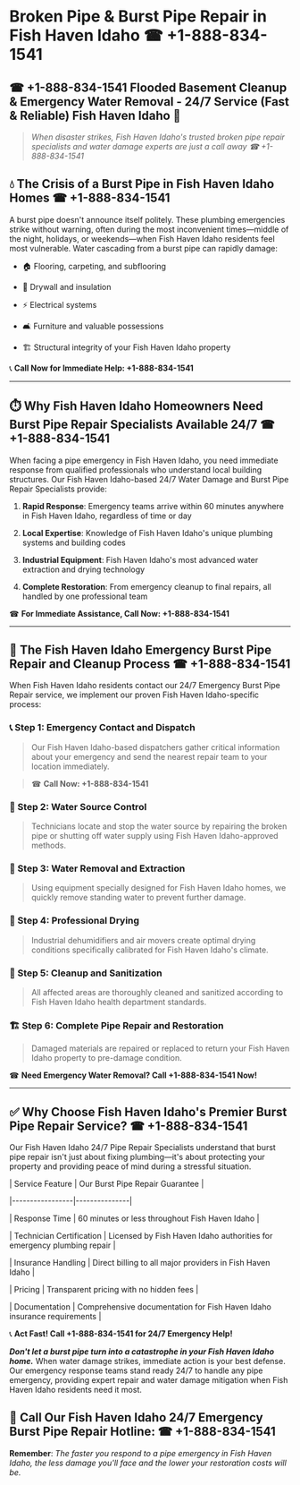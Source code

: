 # Broken Pipe & Burst Pipe Repair in Fish Haven Idaho ☎ +1-888-834-1541  
## ☎ +1-888-834-1541 Flooded Basement Cleanup & Emergency Water Removal - 24/7 Service (Fast & Reliable) Fish Haven Idaho 🚨  

> *When disaster strikes, Fish Haven Idaho's trusted broken pipe repair specialists and water damage experts are just a call away ☎ +1-888-834-1541*  

## 💧 The Crisis of a Burst Pipe in Fish Haven Idaho Homes ☎ +1-888-834-1541  

A burst pipe doesn't announce itself politely. These plumbing emergencies strike without warning, often during the most inconvenient times—middle of the night, holidays, or weekends—when Fish Haven Idaho residents feel most vulnerable. Water cascading from a burst pipe can rapidly damage:  

* 🏠 Flooring, carpeting, and subflooring  
* 🧱 Drywall and insulation  
* ⚡ Electrical systems  
* 🛋️ Furniture and valuable possessions  
* 🏗️ Structural integrity of your Fish Haven Idaho property  

📞 **Call Now for Immediate Help: +1-888-834-1541**  

---  

## ⏱️ Why Fish Haven Idaho Homeowners Need Burst Pipe Repair Specialists Available 24/7 ☎ +1-888-834-1541  

When facing a pipe emergency in Fish Haven Idaho, you need immediate response from qualified professionals who understand local building structures. Our Fish Haven Idaho-based 24/7 Water Damage and Burst Pipe Repair Specialists provide:  

1. **Rapid Response**: Emergency teams arrive within 60 minutes anywhere in Fish Haven Idaho, regardless of time or day  
2. **Local Expertise**: Knowledge of Fish Haven Idaho's unique plumbing systems and building codes  
3. **Industrial Equipment**: Fish Haven Idaho's most advanced water extraction and drying technology  
4. **Complete Restoration**: From emergency cleanup to final repairs, all handled by one professional team  

☎ **For Immediate Assistance, Call Now: +1-888-834-1541**  

---  

## 🔧 The Fish Haven Idaho Emergency Burst Pipe Repair and Cleanup Process ☎ +1-888-834-1541  

When Fish Haven Idaho residents contact our 24/7 Emergency Burst Pipe Repair service, we implement our proven Fish Haven Idaho-specific process:  

### 📞 Step 1: Emergency Contact and Dispatch  
> Our Fish Haven Idaho-based dispatchers gather critical information about your emergency and send the nearest repair team to your location immediately.  
> ☎ **Call Now: +1-888-834-1541**  

### 🚿 Step 2: Water Source Control  
> Technicians locate and stop the water source by repairing the broken pipe or shutting off water supply using Fish Haven Idaho-approved methods.  

### 🌊 Step 3: Water Removal and Extraction  
> Using equipment specially designed for Fish Haven Idaho homes, we quickly remove standing water to prevent further damage.  

### 💨 Step 4: Professional Drying  
> Industrial dehumidifiers and air movers create optimal drying conditions specifically calibrated for Fish Haven Idaho's climate.  

### 🧼 Step 5: Cleanup and Sanitization  
> All affected areas are thoroughly cleaned and sanitized according to Fish Haven Idaho health department standards.  

### 🏗️ Step 6: Complete Pipe Repair and Restoration  
> Damaged materials are repaired or replaced to return your Fish Haven Idaho property to pre-damage condition.  

☎ **Need Emergency Water Removal? Call +1-888-834-1541 Now!**  

---  

## ✅ Why Choose Fish Haven Idaho's Premier Burst Pipe Repair Service? ☎ +1-888-834-1541  

Our Fish Haven Idaho 24/7 Pipe Repair Specialists understand that burst pipe repair isn't just about fixing plumbing—it's about protecting your property and providing peace of mind during a stressful situation.  

| Service Feature | Our Burst Pipe Repair Guarantee |  
|-----------------|---------------|  
| Response Time | 60 minutes or less throughout Fish Haven Idaho |  
| Technician Certification | Licensed by Fish Haven Idaho authorities for emergency plumbing repair |  
| Insurance Handling | Direct billing to all major providers in Fish Haven Idaho |  
| Pricing | Transparent pricing with no hidden fees |  
| Documentation | Comprehensive documentation for Fish Haven Idaho insurance requirements |  

📞 **Act Fast! Call +1-888-834-1541 for 24/7 Emergency Help!**  

***Don't let a burst pipe turn into a catastrophe in your Fish Haven Idaho home.*** When water damage strikes, immediate action is your best defense. Our emergency response teams stand ready 24/7 to handle any pipe emergency, providing expert repair and water damage mitigation when Fish Haven Idaho residents need it most.  

## 📱 Call Our Fish Haven Idaho 24/7 Emergency Burst Pipe Repair Hotline: ☎ +1-888-834-1541  

**Remember**: *The faster you respond to a pipe emergency in Fish Haven Idaho, the less damage you'll face and the lower your restoration costs will be.*